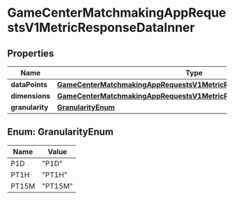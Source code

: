 

# GameCenterMatchmakingAppRequestsV1MetricResponseDataInner


## Properties

| Name | Type | Description | Notes |
|------------ | ------------- | ------------- | -------------|
|**dataPoints** | [**GameCenterMatchmakingAppRequestsV1MetricResponseDataInnerDataPoints**](GameCenterMatchmakingAppRequestsV1MetricResponseDataInnerDataPoints.md) |  |  [optional] |
|**dimensions** | [**GameCenterMatchmakingAppRequestsV1MetricResponseDataInnerDimensions**](GameCenterMatchmakingAppRequestsV1MetricResponseDataInnerDimensions.md) |  |  [optional] |
|**granularity** | [**GranularityEnum**](#GranularityEnum) |  |  [optional] |



## Enum: GranularityEnum

| Name | Value |
|---- | -----|
| P1D | &quot;P1D&quot; |
| PT1H | &quot;PT1H&quot; |
| PT15M | &quot;PT15M&quot; |



